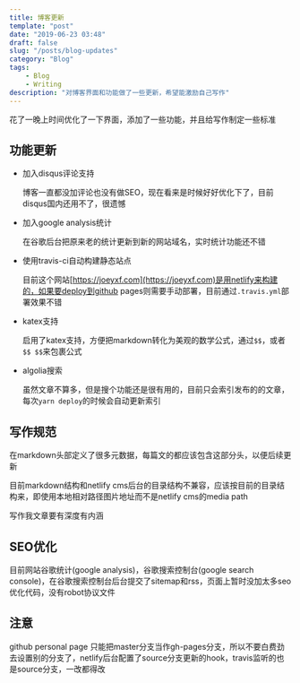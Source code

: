 ```yaml
---
title: 博客更新
template: "post"
date: "2019-06-23 03:48"
draft: false
slug: "/posts/blog-updates"
category: "Blog"
tags:
    - Blog
    - Writing
description: "对博客界面和功能做了一些更新，希望能激励自己写作"
---
```


花了一晚上时间优化了一下界面，添加了一些功能，并且给写作制定一些标准

## 功能更新

- 加入disqus评论支持

    博客一直都没加评论也没有做SEO，现在看来是时候好好优化下了，目前disqus国内还用不了，很遗憾

- 加入google analysis统计

    在谷歌后台把原来老的统计更新到新的网站域名，实时统计功能还不错

- 使用travis-ci自动构建静态站点

    目前这个网站[https://joeyxf.com](https://joeyxf.com)是用netlify来构建的，如果要deploy到github pages则需要手动部署，目前通过`.travis.yml`部署效果不错

- katex支持

    启用了katex支持，方便把markdown转化为美观的数学公式，通过`$$`，或者`$$ $$`来包裹公式

- algolia搜索

    虽然文章不算多，但是搜个功能还是很有用的，目前只会索引发布的的文章，每次`yarn deploy`的时候会自动更新索引


## 写作规范

在markdown头部定义了很多元数据，每篇文的都应该包含这部分头，以便后续更新

目前markdown结构和netlify cms后台的目录结构不兼容，应该按目前的目录结构来，即使用本地相对路径图片地址而不是netlify cms的media path

写作我文章要有深度有内涵

## SEO优化

目前网站谷歌统计(google analysis)，谷歌搜索控制台(google search console)，在谷歌搜索控制台后台提交了sitemap和rss，页面上暂时没加太多seo优化代码，没有robot协议文件

## 注意

github personal page 只能把master分支当作gh-pages分支，所以不要白费劲去设置别的分支了，netlify后台配置了source分支更新的hook，travis监听的也是source分支，一改都得改
